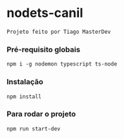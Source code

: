 # nodets-canil

`Projeto feito por Tiago MasterDev`


### Pré-requisito globais
`npm i -g nodemon typescript ts-node`


### Instalação
`npm install`


### Para rodar o projeto
`npm run start-dev`